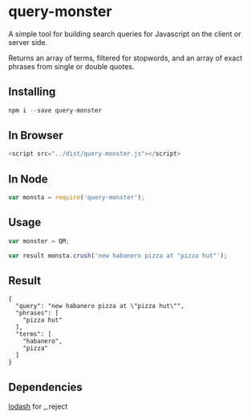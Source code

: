 query-monster
=============

A simple tool for building search queries for Javascript on the client or server side.

Returns an array of terms, filtered for stopwords, and an array of exact phrases from single or double quotes.

## Installing ##

```javascript
npm i --save query-monster
```

## In Browser ##

```javascript
<script src="../dist/query-monster.js"></script>
```

## In Node ##

```javascript
var monsta = require('query-monster');
```

## Usage ##

```javascript
var monster = QM;

var result monsta.crush('new habanero pizza at "pizza hut"');

```

## Result ##
```
{
  "query": "new habanero pizza at \"pizza hut\"",
  "phrases": [
    "pizza hut"
  ],
  "terms": [
    "habanero",
    "pizza"
  ]
}
```

## Dependencies ##
[lodash](https://github.com/lodash/lodash) for _.reject